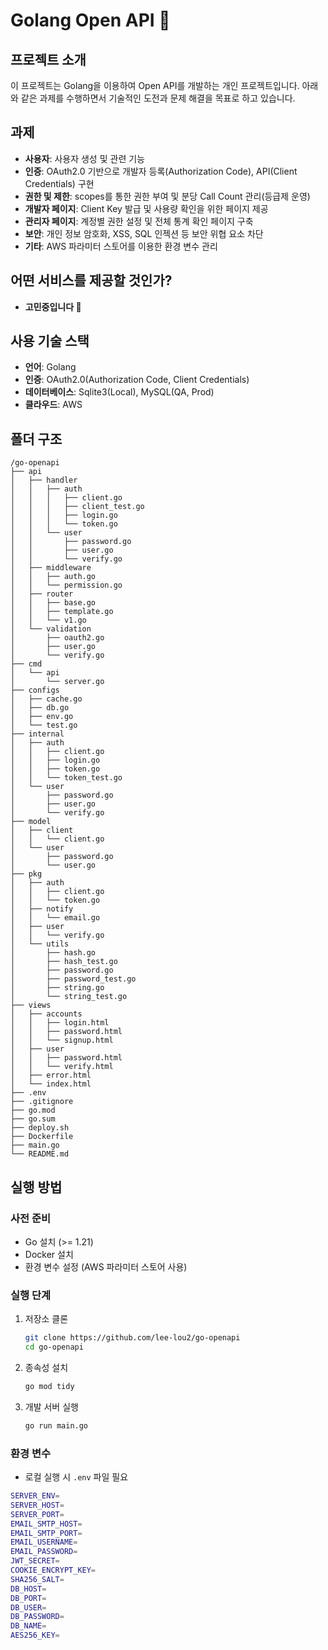 # Golang Open API 🚀

## 프로젝트 소개
이 프로젝트는 Golang을 이용하여 Open API를 개발하는 개인 프로젝트입니다. 아래와 같은 과제를 수행하면서 기술적인 도전과 문제 해결을 목표로 하고 있습니다.

## 과제
- **사용자**: 사용자 생성 및 관련 기능
- **인증**: OAuth2.0 기반으로 개발자 등록(Authorization Code), API(Client Credentials) 구현
- **권한 및 제한**: scopes를 통한 권한 부여 및 분당 Call Count 관리(등급제 운영)
- **개발자 페이지**: Client Key 발급 및 사용량 확인을 위한 페이지 제공
- **관리자 페이지**: 계정별 권한 설정 및 전체 통계 확인 페이지 구축
- **보안**: 개인 정보 암호화, XSS, SQL 인젝션 등 보안 위협 요소 차단
- **기타**: AWS 파라미터 스토어를 이용한 환경 변수 관리

## 어떤 서비스를 제공할 것인가?
- **고민중입니다 🧐**

## 사용 기술 스택
- **언어**: Golang
- **인증**: OAuth2.0(Authorization Code, Client Credentials)
- **데이터베이스**: Sqlite3(Local), MySQL(QA, Prod)
- **클라우드**: AWS

## 폴더 구조
```
/go-openapi
├── api
│   ├── handler
│   │   ├── auth
│   │   │   ├── client.go
│   │   │   ├── client_test.go
│   │   │   ├── login.go
│   │   │   └── token.go
│   │   └── user
│   │       ├── password.go
│   │       ├── user.go
│   │       └── verify.go
│   ├── middleware
│   │   ├── auth.go
│   │   └── permission.go
│   ├── router
│   │   ├── base.go
│   │   ├── template.go
│   │   └── v1.go
│   └── validation
│       ├── oauth2.go
│       ├── user.go
│       └── verify.go
├── cmd
│   └── api
│       └── server.go
├── configs
│   ├── cache.go
│   ├── db.go
│   ├── env.go
│   └── test.go
├── internal
│   ├── auth
│   │   ├── client.go
│   │   ├── login.go
│   │   ├── token.go
│   │   └── token_test.go
│   └── user
│       ├── password.go
│       ├── user.go
│       └── verify.go
├── model
│   ├── client
│   │   └── client.go
│   └── user
│       ├── password.go
│       └── user.go
├── pkg
│   ├── auth
│   │   ├── client.go
│   │   └── token.go
│   ├── notify
│   │   └── email.go
│   ├── user
│   │   └── verify.go
│   └── utils
│       ├── hash.go
│       ├── hash_test.go
│       ├── password.go
│       ├── password_test.go
│       ├── string.go
│       └── string_test.go
├── views
│   ├── accounts
│   │   ├── login.html
│   │   ├── password.html
│   │   └── signup.html
│   ├── user
│   │   ├── password.html
│   │   └── verify.html
│   ├── error.html
│   └── index.html
├── .env
├── .gitignore
├── go.mod
├── go.sum
├── deploy.sh
├── Dockerfile
├── main.go
└── README.md
```

## 실행 방법
### 사전 준비
- Go 설치 (>= 1.21)
- Docker 설치
- 환경 변수 설정 (AWS 파라미터 스토어 사용)

### 실행 단계
1. 저장소 클론
   ```sh
   git clone https://github.com/lee-lou2/go-openapi
   cd go-openapi
   ```

2. 종속성 설치
   ```sh
   go mod tidy
   ```

3. 개발 서버 실행
   ```sh
   go run main.go
   ```

### 환경 변수
- 로컬 실행 시 `.env` 파일 필요
```sh
SERVER_ENV=
SERVER_HOST=
SERVER_PORT=
EMAIL_SMTP_HOST=
EMAIL_SMTP_PORT=
EMAIL_USERNAME=
EMAIL_PASSWORD=
JWT_SECRET=
COOKIE_ENCRYPT_KEY=
SHA256_SALT=
DB_HOST=
DB_PORT=
DB_USER=
DB_PASSWORD=
DB_NAME=
AES256_KEY=
```